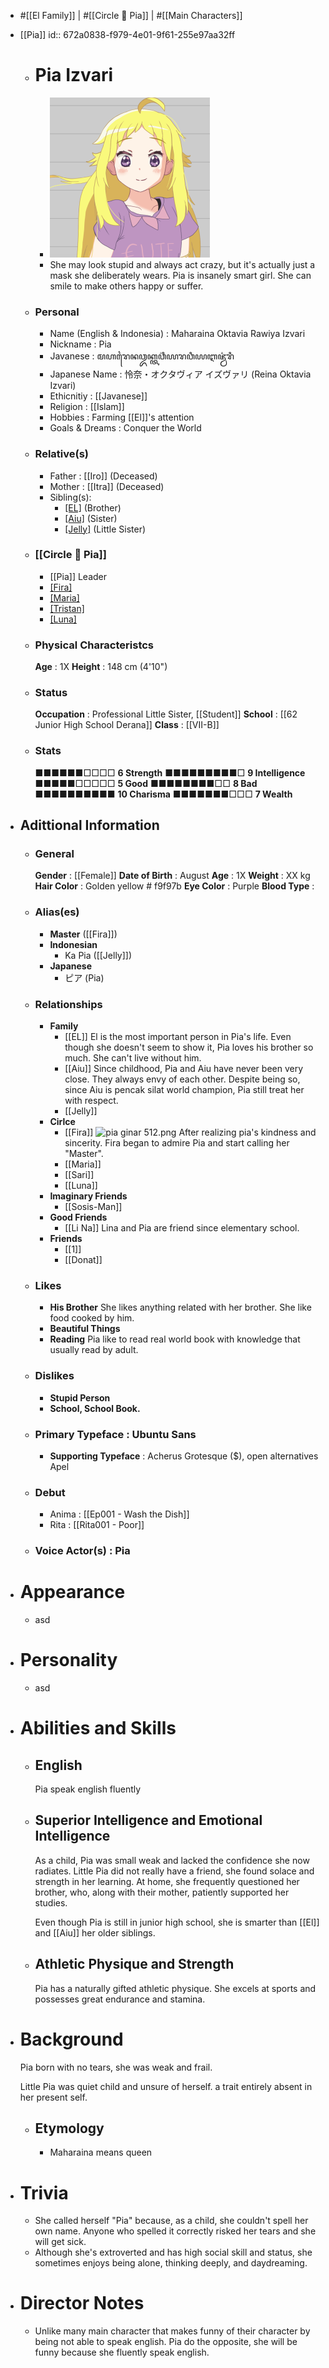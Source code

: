 - #[[El Family]] | #[[Circle 🌻 Pia]] | #[[Main Characters]]
- [[Pia]]
  id:: 672a0838-f979-4e01-9f61-255e97aa32ff
	- # Pia Izvari
		- ![Pia 256.png](../assets/Pia_256_1730859362764_0.png)
		- She may look stupid and always act crazy, but it's actually just a mask she deliberately wears. Pia is insanely smart girl. She can smile to make others happy or suffer.
	- ### Personal
		- Name (English & Indonesia)    : Maharaina Oktavia Rawiya Izvari
		- Nickname                      : Pia
		- Javanese                      : ꦩꦲꦫꦻꦤꦎꦏ꧀ꦠꦮ꦳ꦶꦪꦫꦮꦶꦪꦆꦗ꦳꧀ꦮ꦳ꦫꦶ
		- Japanese Name                 : 怜奈・オクタヴィア イズヴァリ (Reina Oktavia Izvari)
		- Ethicnitiy                    : [[Javanese]]
		- Religion                      : [[Islam]]
		- Hobbies                       : Farming [[El]]'s attention
		- Goals & Dreams                : Conquer the World
	- ### Relative(s)
		- Father                        : [[Iro]] (Deceased)
		- Mother                        : [[Itra]] (Deceased)
		- Sibling(s):
			- [[EL]](El.md) (Brother)
			- [[Aiu]](Aiu.md) (Sister)
			- [[Jelly]](Jelly.md) (Little Sister)
	- ### [[Circle 🌻 Pia]]
		- [[Pia]] Leader
		- [[Fira]](Fira.md)
		- [[Maria]](Maria.md)
		- [[Tristan]](Tristan.md)
		- [[Luna]](Luna.md)
	- ### Physical Characteristcs
	  **Age**                              : 1X
	  **Height**                           : 148 cm (4'10")
	- ### Status
	  **Occupation**                       : Professional Little Sister, [[Student]]
	  **School**                           : [[62 Junior High School Derana]]
	  **Class**                            : [[VII-B]]
	- ### Stats
	  ■■■■■■□□□□ **6  Strength**
	  ■■■■■■■■■□ **9  Intelligence**
	  ■■■■■□□□□□ **5  Good**
	  ■■■■■■■■□□ **8  Bad**
	  ■■■■■■■■■■ **10 Charisma**
	  ■■■■■■■□□□ **7  Wealth**
- ## Adittional Information
	- ### General
	  **Gender**                           : [[Female]]
	  **Date of Birth**                    : August
	  **Age**                              : 1X
	  **Weight**                           : XX kg
	  **Hair Color**                       : Golden yellow # f9f97b
	  **Eye Color**                        : Purple
	  **Blood Type**                       :
	- ### Alias(es)
		- **Master** ([[Fira]])
		- **Indonesian**
			- Ka Pia ([[Jelly]])
		- **Japanese**
			- ピア (Pia)
	- ### Relationships
		- **Family**
			- [[EL]]
			  El is the most important person in Pia's life. Even though she doesn't seem to show it, Pia loves his brother so much. She can't live without him.
			- [[Aiu]]
			  Since childhood, Pia and Aiu have never been very close. They always envy of each other. Despite being so, since Aiu is pencak silat world champion, Pia still treat her with respect.
			- [[Jelly]]
		- **Cirlce**
			- [[Fira]]
			  ![pia ginar 512.png](../assets/pia_ginar_512_1730992231092_0.png) 
			  After realizing pia's kindness and sincerity. Fira began to admire Pia and start calling her "Master".
			- [[Maria]]
			- [[Sari]]
			- [[Luna]]
		- **Imaginary Friends**
			- [[Sosis-Man]]
		- **Good Friends**
			- [[Li Na]]
			  Lina and Pia are friend since elementary school.
		- **Friends**
			- [[1]]
			- [[Donat]]
	- ### Likes
		- **His Brother**
		  She likes anything related with her brother. She like food cooked by him.
		- **Beautiful Things**
		- **Reading**
		  Pia like to read real world book with knowledge that usually read by adult.
	- ### Dislikes
		- **Stupid Person**
		- **School, School Book.**
	- ### Primary Typeface      : Ubuntu Sans
		- **Supporting Typeface**    : Acherus Grotesque ($), open alternatives Apel
	- ### Debut
		- Anima                  : [[Ep001 - Wash the Dish]]
		- Rita                   : [[Rita001 - Poor]]
	- ### Voice Actor(s)        : Pia
- # Appearance
	- asd
- # Personality
	- asd
- # Abilities and Skills
	- ## English
	  Pia speak english fluently
	- ## Superior Intelligence and Emotional Intelligence
	  As a child, Pia was small weak and lacked the confidence she now radiates. Little Pia did not really have a friend, she found solace and strength in her learning. At home, she frequently questioned her brother, who, along with their mother, patiently supported her studies.
	  
	  Even though Pia is still in junior high school, she is smarter than [[El]] and [[Aiu]] her older siblings.
	- ## Athletic Physique and Strength
	  Pia has a naturally gifted athletic physique. She excels at sports and possesses great endurance and stamina.
- # Background
  Pia born with no tears, she was weak and frail.
  
  Little Pia was quiet child and unsure of herself. a trait entirely absent in her present self.
	- ## Etymology
		- Maharaina means queen
- # Trivia
	- She called herself "Pia" because, as a child, she couldn't spell her own name. Anyone who spelled it correctly risked her tears and she will get sick.
	- Although she's extroverted and has high social skill and status, she sometimes enjoys being alone, thinking deeply, and daydreaming.
- # Director Notes
	- Unlike many main character that makes funny of their character by being not able to speak english. Pia do the opposite, she will be funny because she fluently speak english.